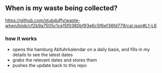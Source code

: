 ## When is my waste being collected?
  https://github.com/stubduffy/waste-when/blob/cf2b9a7505c1ce15f0380bf93e6c5f6ef36fd779/cal.json#L1-L6
  
  ### how it works
  - opens the hamburg Abfuhrkalendar on a daily basis, and fills in my details to see the latest dates
  - grabs the relevant dates and stores them
  - pushes the update back to this repo
  
